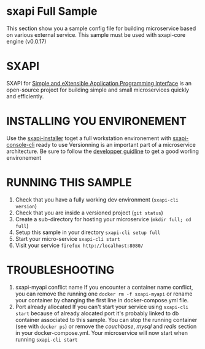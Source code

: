 # sxapi Full Sample

This section show you a sample config file for building microservice based on various external service. This sample must be used with sxapi-core engine (v0.0.17) 

SXAPI
=====
SXAPI for [Simple and eXtensible Application Programming Interface](https://github.com/startxfr/sxapi-core) 
is an open-source project for building simple and small microservices quickly and efficiently.

INSTALLING YOU ENVIRONEMENT
===========================
Use the [sxapi-installer](https://github.com/startxfr/sxapi-installer/blob/v0.0.17/README.md) toget a full workstation environement with 
[sxapi-console-cli](https://github.com/startxfr/sxapi-console/blob/v0.0.17/docs/2.CLI.md) ready to use
Versionning is an important part of a microservice architecture. Be sure to follow the [developper guidline](https://github.com/startxfr/sxapi-core/blob/v0.0.17/docs/2.Develop.md) to get a good worling environement

RUNNING THIS SAMPLE
===================

1. Check that you have a fully working dev environment (```sxapi-cli version```)
2. Check that you are inside a versioned project (```git status```)
3. Create a sub-directory for hosting your microservice (```mkdir full; cd full```) 
4. Setup this sample in your directory ```sxapi-cli setup full```
5. Start your micro-service ```sxapi-cli start```
6. Visit your service ```firefox http://localhost:8080/```

TROUBLESHOOTING
===============

1. sxapi-myapi conflict name
   If you encounter a container name conflict, you can remove the running one ```docker rm -f sxapi-myapi``` or rename your container by changing the first line in docker-compose.yml file.
2. Port already allocated
   If you can't start your service using ```sxapi-cli start``` because of already alocated port it's probably linked to db container associated to this sample.
   You can stop the running container (see with ```docker ps```) or remove the *couchbase*, *mysql* and *redis* section in your docker-compose.yml. Your microservice will now start when running ```sxapi-cli start```
